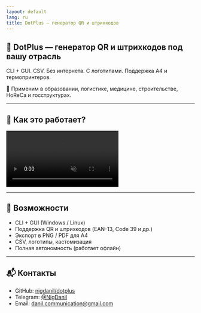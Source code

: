 ```yaml
---
layout: default
lang: ru
title: DotPlus — генератор QR и штрихкодов
---
```


## 🧩 DotPlus — генератор QR и штрихкодов под вашу отрасль

CLI + GUI. CSV. Без интернета. С логотипами. Поддержка A4 и термопринтеров.

🎯 Применим в образовании, логистике, медицине, строительстве, HoReCa и госструктурах.

---

## 🎥 Как это работает?

<video autoplay loop muted playsinline controls>
  <source src="/dotplus/assets/video/demo.mp4" type="video/mp4">
  Ваш браузер не поддерживает воспроизведение видео.
</video>

---

## 🚀 Возможности

- CLI + GUI (Windows / Linux)
- Поддержка QR и штрихкодов (EAN-13, Code 39 и др.)
- Экспорт в PNG / PDF для A4
- CSV, логотипы, кастомизация
- Полная автономность (работает офлайн)

---

## 📬 Контакты

- GitHub: [nigdanil/dotplus](https://github.com/nigdanil/dotplus)
- Telegram: [@NigDanil](https://t.me/NigDanil)
- Email: danil.communication@gmail.com

